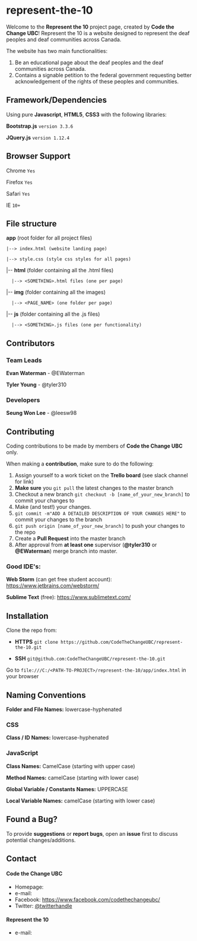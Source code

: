 
# represent-the-10

Welcome to the **Represent the 10** project page, created by **Code the Change UBC**! Represent the 10 is a website designed to represent the deaf peoples and deaf communities across Canada.

The website has two main functionalities:

1. Be an educational page about the deaf peoples and the deaf communities across Canada. 
2. Contains a signable petition to the federal government requesting better acknowledgement of the rights of these peoples and communities.

## Framework/Dependencies

Using pure **Javascript**, **HTML5**, **CSS3** with the following libraries:


**Bootstrap.js** `version 3.3.6`

**JQuery.js** `version 1.12.4`

## Browser Support

Chrome `Yes`

Firefox `Yes`

Safari `Yes`

IE `10+`


## File structure

**app** (root folder for all project files)

  `|--> index.html (website landing page)`

  `|--> style.css (style css styles for all pages)`

  |-- **html** (folder containing all the .html files)
  
      |--> <SOMETHING>.html files (one per page)
      
  |-- **img** (folder containing all the images)
  
      |--> <PAGE_NAME> (one folder per page)
    
  |-- **js** (folder containing all the .js files)
  
      |--> <SOMETHING>.js files (one per functionality)


## Contributors

### Team Leads

**Evan Waterman** - @EWaterman

**Tyler Young** - @tyler310

### Developers

**Seung Won Lee** - @leesw98


## Contributing

Coding contributions to be made by members of **Code the Change UBC** only.


When making a **contribution**, make sure to do the following:

1. Assign yourself to a work ticket on the **Trello board** (see slack channel for link)
2. **Make sure** you `git pull` the latest changes to the master branch
3. Checkout a new branch `git checkout -b [name_of_your_new_branch]` to commit your changes to
4. Make (and test!) your changes.
5. `git commit -m"ADD A DETAILED DESCRIPTION OF YOUR CHANGES HERE"` to commit your changes to the branch
6. `git push origin [name_of_your_new_branch]` to push your changes to the repo
7. Create a **Pull Request** into the master branch
8. After approval from **at least one** supervisor (**@tyler310** or **@EWaterman**) merge branch into master.


### Good IDE's:

**Web Storm** (can get free student account): https://www.jetbrains.com/webstorm/

**Sublime Text** (free): https://www.sublimetext.com/


## Installation

Clone the repo from:

- **HTTPS** `git clone https://github.com/CodeTheChangeUBC/represent-the-10.git`

- **SSH** `git@github.com:CodeTheChangeUBC/represent-the-10.git`


Go to `file:///C:/<PATH-TO-PROJECT>/represent-the-10/app/index.html` in your browser

## Naming Conventions

**Folder and File Names:** lowercase-hyphenated

### CSS

**Class / ID Names:** lowercase-hyphenated

### JavaScript

**Class Names:** CamelCase (starting with upper case)

**Method Names:** camelCase (starting with lower case)

**Global Variable / Constants Names:** UPPERCASE

**Local Variable Names:** camelCase (starting with lower case)


## Found a Bug?

To provide **suggestions** or **report bugs**, open an **issue** first to discuss potential changes/additions.


## Contact
#### Code the Change UBC
* Homepage: 
* e-mail:
* Facebook: https://www.facebook.com/codethechangeubc/
* Twitter: [@twitterhandle](https://twitter.com/twitterhandle "twitterhandle on twitter")

#### Represent the 10
* e-mail:
